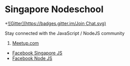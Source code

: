 
Singapore Nodeschool
===

+[![Gitter](https://badges.gitter.im/Join Chat.svg)](https://gitter.im/nodeschool/singapore?utm_source=badge&utm_medium=badge&utm_campaign=pr-badge&utm_content=badge)

Stay connected with the JavaScript / NodeJS community

1. [Meetup.com](http://www.meetup.com/Singapore-JS)
- [Facebook Singapore JS](https://www.facebook.com/groups/488579174512027/)
- [Facebook Node JS](https://www.facebook.com/groups/sg.nodejs)
